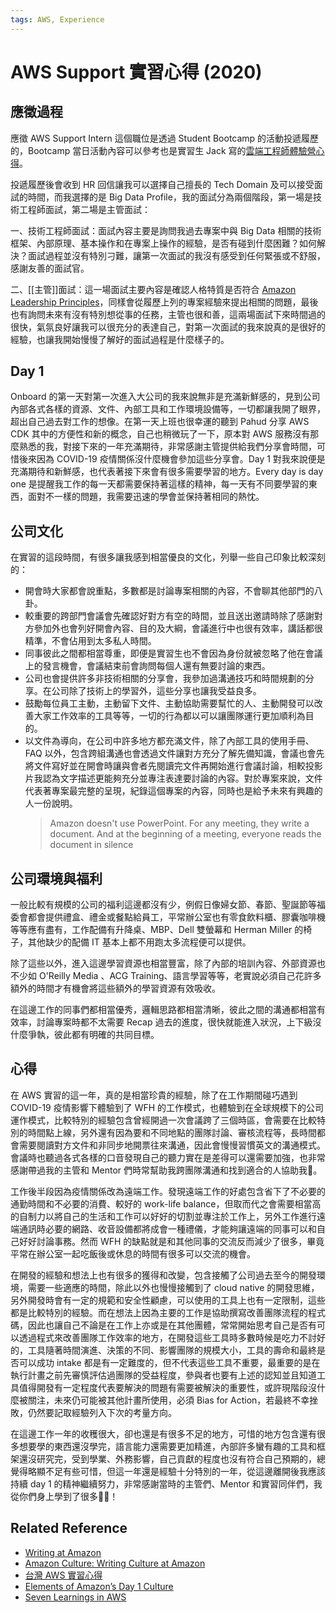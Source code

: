 ```yaml
---
tags: AWS, Experience
---
```

# AWS Support 實習心得 (2020)
## 應徵過程
應徵 AWS Support Intern 這個職位是透過 Student Bootcamp 的活動投遞履歷的，Bootcamp 當日活動內容可以參考也是實習生 Jack 寫的[雲端工程師體驗營心得](https://jackkuo.org/post/aws%E9%9B%B2%E7%AB%AF%E5%B7%A5%E7%A8%8B%E5%B8%AB%E9%AB%94%E9%A9%97%E7%87%9F%E5%BF%83%E5%BE%97/)。

投遞履歷後會收到 HR 回信讓我可以選擇自己擅長的 Tech Domain 及可以接受面試的時間，而我選擇的是 Big Data Profile，我的面試分為兩個階段，第一場是技術工程師面試，第二場是主管面試：

一、技術工程師面試：面試內容主要是詢問我過去專案中與 Big Data 相關的技術框架、內部原理、基本操作和在專案上操作的經驗，是否有碰到什麼困難？如何解決？面試過程並沒有特別刁難，讓第一次面試的我沒有感受到任何緊張或不舒服，感謝友善的面試官。

二、[[主管]]面試：這一場面試主要內容是確認人格特質是否符合 [Amazon Leadership Principles](https://aws.amazon.com/tw/careers/culture/)，同樣會從履歷上列的專案經驗來提出相關的問題，最後也有詢問未來有沒有特別想從事的任務，主管也很和善，這兩場面試下來時間過的很快，氣氛良好讓我可以很充分的表達自己，對第一次面試的我來說真的是很好的經驗，也讓我開始慢慢了解好的面試過程是什麼樣子的。


## Day 1
Onboard 的第一天對第一次進入大公司的我來說無非是充滿新鮮感的，見到公司內部各式各樣的資源、文件、內部工具和工作環境設備等，一切都讓我開了眼界，超出自己過去對工作的想像。在第一天上班也很幸運的聽到 Pahud 分享 AWS CDK 其中的方便性和新的概念，自己也稍微玩了一下，原本對 AWS 服務沒有那麼熟悉的我，對接下來的一年充滿期待，非常感謝主管提供給我們分享會時間，可惜後來因為 COVID-19 疫情關係沒什麼機會參加這些分享會。Day 1 對我來說便是充滿期待和新鮮感，也代表著接下來會有很多需要學習的地方。Every day is day one 是提醒我工作的每一天都需要保持著這樣的精神，每一天有不同要學習的東西，面對不一樣的問題，我需要迅速的學會並保持著相同的熱忱。

## 公司文化

在實習的這段時間，有很多讓我感到相當優良的文化，列舉一些自己印象比較深刻的：
- 開會時大家都會說重點，多數都是討論專案相關的內容，不會聊其他部門的八卦。
- 較重要的跨部門會議會先確認好對方有空的時間，並且送出邀請時除了感謝對方參加外也會列好開會內容、目的及大綱，會議進行中也很有效率，講話都很精準，不會佔用到太多私人時間。
- 同事彼此之間都相當尊重，即便是實習生也不會因為身份就被忽略了他在會議上的發言機會，會議結束前會詢問每個人還有無要討論的東西。
- 公司也會提供許多非技術相關的分享會，我參加過溝通技巧和時間規劃的分享。在公司除了技術上的學習外，這些分享也讓我受益良多。
- 鼓勵每位員工主動，主動留下文件、主動協助需要幫忙的人、主動開發可以改善大家工作效率的工具等等，一切的行為都以可以讓團隊運行更加順利為目的。
- 以文件為導向，在公司中許多地方都充滿文件，除了內部工具的使用手冊、FAQ 以外，包含跨組溝通也會透過文件讓對方充分了解先備知識，會議也會先將文件寫好並在開會時讓與會者先閱讀完文件再開始進行會議討論，相較投影片我認為文字描述更能夠充分並專注表達要討論的內容。對於專案來說，文件代表著專案最完整的呈現，紀錄這個專案的內容，同時也是給予未來有興趣的人一份說明。
    > Amazon doesn't use PowerPoint. For any meeting, they write a document. And at the beginning of a meeting, everyone reads the document in silence

## 公司環境與福利

一般比較有規模的公司的福利這邊都沒有少，例假日像婦女節、春節、聖誕節等福委會都會提供禮盒、禮金或餐點給員工，平常辦公室也有零食飲料櫃、膠囊咖啡機等等應有盡有，工作配備有升降桌、MBP、Dell 雙螢幕和 Herman Miller 的椅子，其他缺少的配備 IT 基本上都不用跑太多流程便可以提供。

除了這些以外，進入這邊學習資源也相當豐富，除了內部的培訓內容、外部資源也不少如 O'Reilly Media 、ACG Training、語言學習等等，老實說必須自己花許多額外的時間才有機會將這些額外的學習資源有效吸收。

在這邊工作的同事們都相當優秀，邏輯思路都相當清晰，彼此之間的溝通都相當有效率，討論專案時都不太需要 Recap 過去的進度，很快就能進入狀況，上下級沒什麼爭執，彼此都有明確的共同目標。

## 心得
 
在 AWS 實習的這一年，真的是相當珍貴的經驗，除了在工作期間碰巧遇到 COVID-19 疫情影響下體驗到了 WFH 的工作模式，也體驗到在全球規模下的公司運作模式，比較特別的經驗包含曾經開過一次會議跨了三個時區，會需要在比較特別的時間點上線，另外還有因為要和不同地點的團隊討論、審核流程等，長時間都會需要閱讀對方文件和非同步地開票往來溝通，因此會慢慢習慣英文的溝通模式。會議時也聽過各式各樣的口音發現自己的聽力實在是差得可以還需要加強，也非常感謝帶過我的主管和 Mentor 們時常幫助我跨團隊溝通和找到適合的人協助我🙏。


工作後半段因為疫情關係改為遠端工作。發現遠端工作的好處包含省下了不必要的通勤時間和不必要的消費、較好的 work-life balance，但取而代之會需要相當高的自制力以將自己的生活和工作可以好好的切割並專注於工作上，另外工作進行遠端通訊時必要的網路、收音設備都將成會一種禮儀，才能夠讓遠端的同事可以和自己好好討論事務。然而 WFH 的缺點就是和其他同事的交流反而減少了很多，畢竟平常在辦公室一起吃飯後或休息的時間有很多可以交流的機會。

在開發的經驗和想法上也有很多的獲得和改變，包含接觸了公司過去至今的開發環境，需要一些適應的時間，除此以外也慢慢接觸到了 cloud native 的開發思維，另外開發時會有一定的規範和安全性顧慮，可以使用的工具上也有一定限制，這些都是比較特別的經驗。而在想法上因為主要的工作是協助撰寫改善團隊流程的程式碼，因此也讓自己不論是在工作上亦或是在其他團體，常常開始思考自己是否有可以透過程式來改善團隊工作效率的地方，在開發這些工具時多數時候是吃力不討好的，工具隨著時間演進、決策的不同、影響團隊的規模大小，工具的壽命和最終是否可以成功 intake 都是有一定難度的，但不代表這些工具不重要，最重要的是在執行計畫之前先審慎評估過團隊的受益程度，參與者也要有上述的認知並且知道工具值得開發有一定程度代表要解決的問題有需要被解決的重要性，或許現階段沒什麼被關注，未來仍可能被其他計畫所使用，必須 Bias for Action，若最終不幸挫敗，仍然要記取經驗列入下次的考量方向。


在這邊工作一年的收穫很大，卻也還是有很多不足的地方，可惜的地方包含還有很多想要學的東西還沒學完，語言能力還需要更加精進，內部許多蠻有趣的工具和框架還沒研究完，受到學業、外務影響，自己貢獻的程度也沒有符合自己預期的，總覺得略顯不足有些可惜，但這一年還是經驗十分特別的一年，從這邊離開後我應該持續 day 1 的精神繼續努力，非常感謝當時的主管們、Mentor 和實習同伴們，我從你們身上學到了很多🙏🙏！

## Related Reference
- [Writing at Amazon](https://www.linkedin.com/pulse/writing-amazon-sudatta-gautham/)
- [Amazon Culture: Writing Culture at Amazon](https://www.youtube.com/watch?v=V32wRmx7kE0)
- [台灣 AWS 實習心得](https://jackkuo.org/post/%E5%8F%B0%E7%81%A3%E4%BA%9E%E9%A6%AC%E9%81%9C%E5%AF%A6%E7%BF%92%E5%BF%83%E5%BE%97/#%E9%9D%A2%E8%A9%A6)
- [Elements of Amazon’s Day 1 Culture](https://aws.amazon.com/executive-insights/content/how-amazon-defines-and-operationalizes-a-day-1-culture/?nc1=h_ls)
- [Seven Learnings in AWS](https://twitter.com/MustafaUTorun/status/1273046148979101696)
